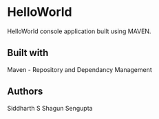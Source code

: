 # HelloWorld
HelloWorld console application built using MAVEN.

## Built with
Maven - Repository and Dependancy Management

## Authors
Siddharth S
Shagun Sengupta


